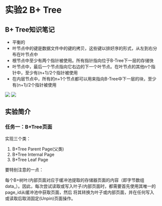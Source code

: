 # 实验2 B+ Tree

## B+ Tree知识笔记
+ 平衡的
+ 叶节点中的键是数据文件中的键的拷贝，这些键以排好序的形式，从左到右分布在叶节点中
+ 根节点中至少有两个指针被使用。所有指针指向位于B-Tree下一层的存储快
+ 叶节点中，最后一个节点指向它右边的下一个叶节点。在叶节点的其他n个指针中，至少有(n+1)/2个指针被使用
+ 在内层节点中，所有的n+1个节点都可以用来指向B-Tree中下一层的块，至少有(n+1)/2个指针被使用

![](https://github.com/liu-jianhao/CMU-15-445/blob/master/Lab2-B-Tree/images/B-Tree-Node.png)
![](https://github.com/liu-jianhao/CMU-15-445/blob/master/Lab2-B-Tree/images/DeepinScreenshot_select-area_20180924103212.png)

## 实验简介



### 任务一：B+Tree页面
实现三个类：
1. B+Tree Parent Page(父类)
2. B+Tree Internal Page
3. B+Tree Leaf Page

要特别注意的一点：

每个B+树叶/内部页面对应于缓冲池提取的存储器页面的内容（即字节数组data_）。因此，每次尝试读取或写入叶子/内部页面时，都需要首先使用其唯一的page_id从缓冲池中获取页面，然后 将其转换为叶子或内部页面，并在任何写入或读取后取消固定(Unpin)页面操作。

